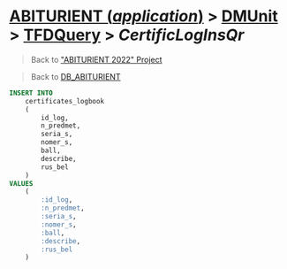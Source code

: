 # [ABITURIENT (*application*)](../../app_abiturient_2022.md) > [DMUnit](../DMUnit.md) > [TFDQuery](TDFQuery.md) > *CertificLogInsQr*

> Back to ["ABITURIENT 2022" Project](/README.md)

> Back to [DB_ABITURIENT](../../../db/db_abiturient_2022.md)

```sql
INSERT INTO
    certificates_logbook
    (
        id_log,
        n_predmet,
        seria_s,
        nomer_s,
        ball,
        describe,
        rus_bel
    )
VALUES
    (
        :id_log,
        :n_predmet,
        :seria_s,
        :nomer_s,
        :ball,
        :describe,
        :rus_bel
    )
```